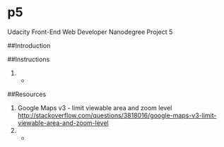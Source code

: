 p5
===============================

Udacity Front-End Web Developer Nanodegree Project 5

##Introduction

##Instructions
1.  - 

##Resources
1.  Google Maps v3 - limit viewable area and zoom level
    http://stackoverflow.com/questions/3818016/google-maps-v3-limit-viewable-area-and-zoom-level
2.  -
